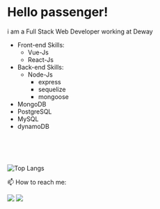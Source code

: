 # Hello passenger!

i am a Full Stack Web Developer working at Deway
- Front-end Skills:
  - Vue-Js 
  - React-Js
- Back-end Skills: 
  - Node-Js
    - express
    - sequelize 
    - mongoose
- MongoDB
- PostgreSQL
- MySQL
- dynamoDB


<!--
**Danielvidal01/Danielvidal01** is a ✨ _special_ ✨ repository because its `README.md` (this file) appears on your GitHub profile.

Here are some ideas to get you started:-->
<br/>
<br/>
<br/>


![Top Langs](https://github-readme-stats.vercel.app/api/top-langs/?username=anuraghazra&layout=compact&theme=tokyonight)

<!-- ![Daniel's GitHub stats](https://github-readme-stats.vercel.app/api?username=danielvidal01&show_icons=true&theme=tokyonight) -->


📫 How to reach me:

[<img src="https://img.shields.io/badge/linkedin-%230077B5.svg?&style=for-the-badge&logo=linkedin&logoColor=white" />](https://www.linkedin.com/in/danielvidal015/) [<img src = "https://img.shields.io/badge/instagram-%23E4405F.svg?&style=for-the-badge&logo=instagram&logoColor=white">](https://www.instagram.com/danielvidal01/) 
